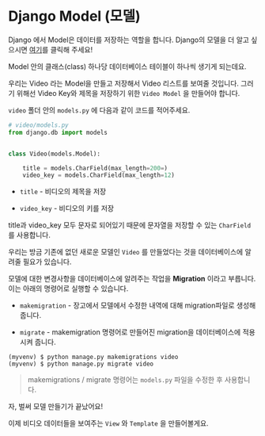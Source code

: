 # Django Model (모델)

Django 에서 Model은 데이터를 저장하는 역할을 합니다. Django의 모델을 더 알고 싶으시면 [여기](https://tutorial.djangogirls.org/ko/django_models/)를 클릭해 주세요!

Model 안의 클래스(class) 하나당 데이터베이스 테이블이 하나씩 생기게 되는데요.

우리는 Video 라는 Model을 만들고 저장해서 Video 리스트를 보여줄 것입니다. 그러기 위해선 Video Key와 제목을 저장하기 위한 `Video Model` 을 만들어야 합니다.

`video` 폴더 안의 `models.py` 에 다음과 같이 코드를 적어주세요.

```py
# video/models.py
from django.db import models


class Video(models.Model):

    title = models.CharField(max_length=200=)
    video_key = models.CharField(max_length=12)
```

- `title` - 비디오의 제목을 저장

- `video_key` - 비디오의 키를 저장

title과 video_key 모두 문자로 되어있기 때문에 문자열을 저장할 수 있는 `CharField` 를 사용합니다.

우리는 방금 기존에 없던 새로운 모델인 `Video` 를 만들었다는 것을 데이터베이스에 알려줄 필요가 있습니다.

모델에 대한 변경사항을 데이터베이스에 알려주는 작업을 **Migration** 이라고 부릅니다. 이는 아래의 명령어로 실행할 수 있습니다.

- `makemigration` - 장고에서 모델에서 수정한 내역에 대해 migration파일로 생성해줍니다.

- `migrate` - makemigration 명령어로 만들어진 migration을 데이터베이스에 적용시켜 줍니다.

```shell
(myvenv) $ python manage.py makemigrations video
(myvenv) $ python manage.py migrate video
```

> makemigrations / migrate 명령어는 `models.py` 파일을 수정한 후 사용합니다.

자, 벌써 모델 만들기가 끝났어요!

이제 비디오 데이터들을 보여주는 `View` 와 `Template` 을 만들어볼게요.